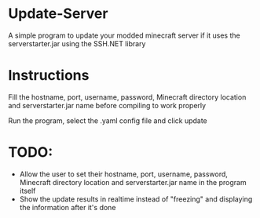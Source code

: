 # Update-Server
A simple program to update your modded minecraft server if it uses the serverstarter.jar using the SSH.NET library

# Instructions
Fill the hostname, port, username, password, Minecraft directory location and serverstarter.jar name before compiling to work properly

Run the program, select the .yaml config file and click update

# TODO:
- Allow the user to set their hostname, port, username, password, Minecraft directory location and serverstarter.jar name in the program itself
- Show the update results in realtime instead of "freezing" and displaying the information after it's done
